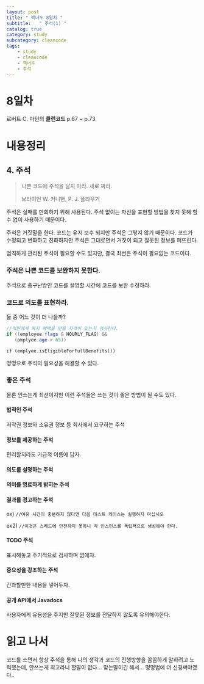 ```yaml
---
layout: post
title: " 책너두 8일차 "
subtitle:   " 주석(1) "
catalog: true
category: study
subcategory: cleancode
tags:
    - study
    - cleancode
    - 책너두
    - 주석
---
```


# 8일차

로버트 C. 마틴의 **클린코드** p.67 ~ p.73

# 내용정리

## 4. 주석

> 나쁜 코드에 주석을 달지 마라. 새로 짜라.
>
> 브라이언 W. 커니핸, P. J. 플라우거

주석은 실패를 만회하기 위해 사용된다. 주석 없이는 자신을 표현할 방법을 찾지 못해 할 수 없이 사용하기 때문이다.

주석은 거짓말을 한다. 코드는 유지 보수 되지만 주석은 그렇지 않기  때문이다. 코드가 수정되고 변화하고 진화하지만 주석은 그대로면서 거짓이 되고 잘못된 정보를 퍼뜨린다.

엄격하게 관리된 주석이 필요할 수도 있지만, 결국 최선은 주석이 필요없는 코드이다.

### 주석은 나쁜 코드를 보완하지 못한다.

주석으로 중구난방인 코드를 설명할 시간에 코드를 보완 수정하라.

### 코드로 의도를 표현하라.

둘 중 어느 것이 더 나을까?

```java
//직원에게 복지 혜택을 받을 자격이 있는지 검사한다.
if ((employee.flags & HOURLY_FLAG) &&
   (pmplyee.age > 65))
```

`if (emplyee.isEligibleForFullBenefits())`

명명으로 주석의 필요성을 해결할 수 있다.

### 좋은 주석

물론 안쓰는게 최선이지만 이런 주석들은 쓰는 것이 좋은 방법이 될 수도 있다.

#### 법적인 주석

저작권 정보와 소유권 정보 등 회사에서 요구하는 주석

#### 정보를 제공하는 주석

편리할지라도 가급적 이름에 담자.

#### 의도를 설명하는 주석

#### 의미를 명료하게 밝히는 주석

#### 결과를 경고하는 주석

ex) `//여유 시간이 충분하지 않다면 다음 테스트 케이스는 실행하지 마십시오`

ex2) `//이것은 스레드에 안전하지 못하니 각 인스턴스를 독립적으로 생성해야 한다.`

#### TODO 주석

표시해놓고 주기적으로 검사하며 없애자.

#### 중요성을 강조하는 주석

간과할만한 내용을 넣어두자.

#### 공개 API에서 Javadocs

사용자에게 유용성을 주지만 잘못된 정보를 전달하지 않도록 유의해야한다.



# 읽고 나서

코드를 쓰면서 항상 주석을 통해 나의 생각과 코드의 진행방향을 꼼꼼하게 말하려고 노력했는데, 안쓰는게 최고라니 할말이 없다... 맞는말이긴 해서... 명명법에 더 신경써야겠다..